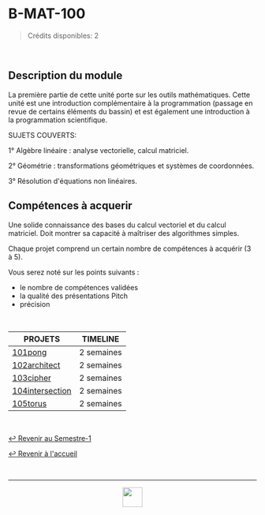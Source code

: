 # B-MAT-100

> Crédits disponibles: 2

<br>

## Description du module

La première partie de cette unité porte sur les outils mathématiques. Cette unité est une introduction complémentaire à la programmation (passage en revue de certains éléments du bassin) et est également une introduction à la programmation scientifique.

SUJETS COUVERTS:

1° Algèbre linéaire : analyse vectorielle, calcul matriciel.

2° Géométrie : transformations géométriques et systèmes de coordonnées.

3° Résolution d'équations non linéaires.

## Compétences à acquerir

Une solide connaissance des bases du calcul vectoriel et du calcul matriciel.
Doit montrer sa capacité à maîtriser des algorithmes simples.

Chaque projet comprend un certain nombre de compétences à acquérir (3 à 5).

Vous serez noté sur les points suivants :

- le nombre de compétences validées
- la qualité des présentations Pitch
- précision

<br>

<table align="center">
    <thead>
        <tr>
            <th>PROJETS</th>
            <th>TIMELINE</th>
        </tr>
    </thead>
    <tbody>
        <tr>
            <td><a href="https://github.com/Studio-17/Epitech-Subjects/tree/main/Semester-1/B-MAT-100/101pong">101pong</a></td>
            <td align="center">2 semaines</td>
        </tr>
        <tr>
            <td><a href="https://github.com/Studio-17/Epitech-Subjects/tree/main/Semester-1/B-MAT-100/102architect">102architect</a></td>
            <td align="center">2 semaines</td>
        </tr>
        <tr>
            <td><a href="https://github.com/Studio-17/Epitech-Subjects/tree/main/Semester-1/B-MAT-100/103cipher">103cipher</a></td>
            <td align="center">2 semaines</td>
        </tr>
        <tr>
            <td><a href="https://github.com/Studio-17/Epitech-Subjects/tree/main/Semester-1/B-MAT-100/104intersection">104intersection</a></td>
            <td align="center">2 semaines</td>
        </tr>
        <tr>
            <td><a href="https://github.com/Studio-17/Epitech-Subjects/tree/main/Semester-1/B-MAT-100/105torus">105torus</a></td>
            <td align="center">2 semaines</td>
        </tr>
    </tbody>
</table>

<br>

[↩️ Revenir au Semestre-1](https://github.com/Studio-17/Epitech-Subjects/tree/main/Semester-1)

[↩️ Revenir à l'accueil](https://github.com/Studio-17/Epitech-Subjects)

<br>

---

<div align="center">

<a href="https://github.com/Studio-17" target="_blank"><img src="https://github.com/Kaiwinta/Epitech-Subjects/blob/feat/Pge2028-first-year/assets/voc17.gif" width="40"></a>

</div>
